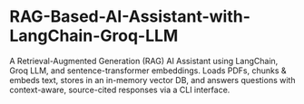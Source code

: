 # RAG-Based-AI-Assistant-with-LangChain-Groq-LLM
A Retrieval-Augmented Generation (RAG) AI Assistant using LangChain, Groq LLM, and sentence-transformer embeddings. Loads PDFs, chunks &amp; embeds text, stores in an in-memory vector DB, and answers questions with context-aware, source-cited responses via a CLI interface.
